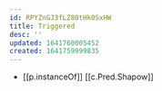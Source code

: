 ```yaml
---
id: RPYZnGJ3fLZ80tHk0SxHW
title: Triggered
desc: ''
updated: 1641760005452
created: 1641759999835
---
```


- [[p.instanceOf]] [[c.Pred.Shapow]]
